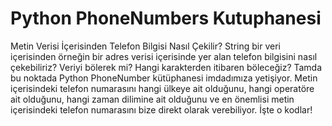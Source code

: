# Python PhoneNumbers Kutuphanesi
 Metin Verisi İçerisinden Telefon Bilgisi Nasıl Çekilir?  String bir veri içerisinden örneğin bir adres verisi içerisinde yer alan telefon bilgisini nasıl çekebiliriz? Veriyi bölerek mi? Hangi karakterden itibaren böleceğiz?  Tamda bu noktada Python PhoneNumber kütüphanesi imdadımıza yetişiyor. Metin içerisindeki telefon numarasını hangi ülkeye ait olduğunu, hangi operatöre ait olduğunu, hangi zaman dilimine ait olduğunu ve en önemlisi metin içerisindeki telefon numarasını bize direkt olarak verebiliyor.  İşte o kodlar!
